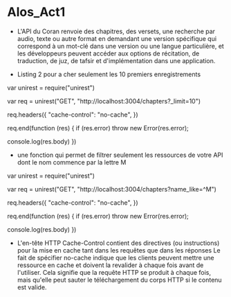 # Alos_Act1

- L'API du Coran renvoie des chapitres, des versets, une recherche par audio, texte ou autre format en demandant une version spécifique qui correspond à un mot-clé dans une version ou une langue particulière, et les développeurs peuvent accéder aux options de récitation, de traduction, de juz, de tafsir et d'implémentation dans une application.

- Listing 2 pour a cher seulement les 10 premiers enregistrements

var unirest = require("unirest")

var req = unirest("GET", "http://localhost:3004/chapters?_limit=10")

req.headers({ "cache-control": "no-cache", })

req.end(function (res) { if (res.error) throw new Error(res.error);

console.log(res.body) })
     
- une fonction qui permet de filtrer seulement les ressources de votre API dont le nom commence par la lettre M

var unirest = require("unirest")

var req = unirest("GET", "http://localhost:3004/chapters?name_like=^M")

req.headers({ "cache-control": "no-cache", })

req.end(function (res) { if (res.error) throw new Error(res.error);

console.log(res.body) })

- L'en-tête HTTP Cache-Control contient des directives (ou instructions)  pour la mise en cache tant dans les requêtes que dans les réponses
Le fait de spécifier no-cache  indique que les clients peuvent mettre une ressource  en cache et doivent la revalider à chaque fois avant de l'utiliser. Cela signifie  que la requête HTTP se produit à chaque fois, mais qu'elle peut sauter le  téléchargement du corps HTTP si le contenu est valide.
